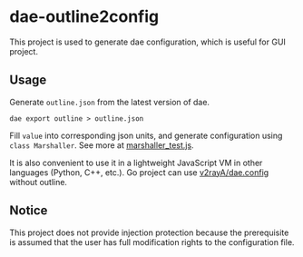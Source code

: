 # dae-outline2config

This project is used to generate dae configuration, which is useful for GUI project.

## Usage

Generate `outline.json` from the latest version of dae.

```shell
dae export outline > outline.json
```

Fill `value` into corresponding json units, and generate configuration using `class Marshaller`. See more at [marshaller_test.js](marshaller_test.js).

It is also convenient to use it in a lightweight JavaScript VM in other languages (Python, C++, etc.). Go project can use [v2rayA/dae.config](https://github.com/v2rayA/dae/blob/main/config/marshal.go) without outline.

## Notice

This project does not provide injection protection because the prerequisite is assumed that the user has full modification rights to the configuration file.

